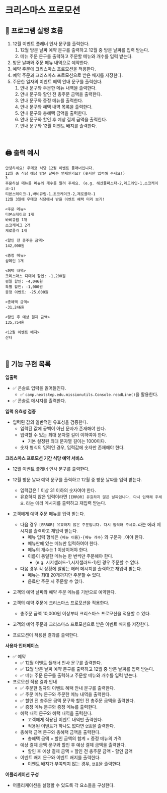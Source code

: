 # 크리스마스 프로모션

## 🔄 프로그램 실행 흐름

1. 12월 이벤트 플래너 인사 문구를 출력한다.
    1. 12월 방문 날짜 예약 문구를 출력하고 12월 중 방문 날짜를 입력 받는다.
    2. 메뉴 주문 문구를 출력하고 주문할 메뉴와 개수를 입력 받는다.
2. 방문 날짜와 주문 메뉴 내역으로 예약한다.
3. 예약 주문에 크리스마스 프로모션을 적용한다.
4. 예약 주문과 크리스마스 프로모션으로 받은 배지를 저장한다.
5. 주문한 일자의 이벤트 혜택 안내 문구를 출력한다.
    1. 안내 문구와 주문한 메뉴 내역을 출력한다.
    2. 안내 문구와 할인 전 총주문 금액을 출력한다.
    3. 안내 문구와 증정 메뉴를 출력한다.
    4. 안내 문구와 혜택 내역 목록을 출력한다.
    5. 안내 문구와 총혜택 금액을 출력한다.
    6. 안내 문구와 할인 후 예상 결제 금액을 출력한다.
    7. 안내 문구와 12월 이벤트 배지를 출력한다.

<br/>

## 🖨️ 출력 예시

```
안녕하세요! 우테코 식당 12월 이벤트 플래너입니다.
12월 중 식당 예상 방문 날짜는 언제인가요? (숫자만 입력해 주세요!)
3
주문하실 메뉴를 메뉴와 개수를 알려 주세요. (e.g. 해산물파스타-2,레드와인-1,초코케이크-1)
티본스테이크-1,바비큐립-1,초코케이크-2,제로콜라-1
12월 3일에 우테코 식당에서 받을 이벤트 혜택 미리 보기!
 
<주문 메뉴>
티본스테이크 1개
바비큐립 1개
초코케이크 2개
제로콜라 1개
 
<할인 전 총주문 금액>
142,000원
 
<증정 메뉴>
샴페인 1개
 
<혜택 내역>
크리스마스 디데이 할인: -1,200원
평일 할인: -4,046원
특별 할인: -1,000원
증정 이벤트: -25,000원
 
<총혜택 금액>
-31,246원
 
<할인 후 예상 결제 금액>
135,754원
 
<12월 이벤트 배지>
산타
```

<br/>

## 📝 기능 구현 목록

**입출력**

- ✅ 콘솔로 입력을 읽어들인다.
    - ✅ `camp.nextstep.edu.missionutils.Console.readLine()`을 활용한다.
- ✅ 콘솔로 메시지를 출력한다.

**입력 유효성 검증**

- 입력된 값의 일반적인 유효성을 검증한다.
    - 입력된 값에 공백이 아닌 문자가 존재해야 한다.
    - 입력할 수 있는 최대 문자열 길이 이하여야 한다.
        - 기본 설정된 최대 문자열 길이는 1000이다.
    - 숫자 형식의 입력인 경우, 입력값에 숫자만 존재해야 한다.

**크리스마스 프로모션 기간 식당 예약 서비스**

- 12월 이벤트 플래너 인사 문구를 출력한다.

- 12월 방문 날짜 예약 문구를 출력하고 12월 중 방문 날짜를 입력 받는다.
    - 입력값은 1 이상 31 이하의 숫자여야 한다.
    - 유효하지 않은 입력이라면 `[ERROR] 유효하지 않은 날짜입니다. 다시 입력해 주세요.`라는 에러 메시지를 출력하고 재입력 받는다.

- 고객에게 예약 주문 메뉴를 입력 받는다.
    - 다음 경우 `[ERROR] 유효하지 않은 주문입니다. 다시 입력해 주세요.`라는 에러 메시지를 출력하고 재입력 받는다.
        - 메뉴 입력 형식은 `{메뉴 이름}-{메뉴 개수}` 와 구분자 `,`여야 한다.
        - 메뉴판에 있는 메뉴만 입력하여야 한다.
        - 메뉴의 개수는 1 이상이어야 한다.
        - 이름이 동일한 메뉴는 한 번씩만 주문해야 한다.
            - (e.g. 시저샐러드-1,시저샐러드-1)인 경우 주문할 수 없다.
    - 다음 경우 각 상황에 알맞는 에러 메시지를 출력하고 재입력 받는다.
        - 메뉴는 최대 20개까지만 주문할 수 있다.
        - 음료만 주문 시 주문할 수 없다.


- 고객의 예약 날짜와 예약 주문 메뉴를 기반으로 예약한다.

- 고객의 예약 주문에 크리스마스 프로모션을 적용한다.
    - 총주문 금액 10,000원 이상부터 크리스마스 프로모션을 적용할 수 있다.

- 고객의 예약 주문과 크리스마스 프로모션으로 받은 이벤트 배지를 저장한다.

- 프로모션이 적용된 결과를 출력한다.

**사용자 인터페이스**

- ✅ 예약
    - ✅ 12월 이벤트 플래너 인사 문구를 출력한다.
    - ✅ 12월 방문 날짜 예약 문구를 출력하고 12월 중 방문 날짜를 입력 받는다.
    - ✅ 메뉴 주문 문구를 출력하고 주문할 메뉴와 개수를 입력 받는다.
- 프로모션 적용 결과 안내
    - ✅ 주문한 일자의 이벤트 혜택 안내 문구를 출력한다.
    - ✅ 주문 메뉴 문구와 주문한 메뉴 내역을 출력한다.
    - ✅ 할인 전 총주문 금액 문구와 할인 전 총주문 금액을 출력한다.
    - ✅ 증정 메뉴 문구와 증정 메뉴를 출력한다.
    - 혜택 내역 문구와 혜택 내역을 출력한다.
        - 고객에게 적용된 이벤트 내역만 출력한다.
        - 적용된 이벤트가 하나도 없다면 `없음`을 출력한다.
    - 총혜택 금액 문구와 총혜택 금액을 출력한다.
        - 총혜택 금액 = 할인 금액의 합계 + 증정 메뉴의 가격
    - 예상 결제 금액 문구와 할인 후 예상 결제 금액을 출력한다.
        - 할인 후 예상 결제 금액 = 할인 전 총주문 금액 - 할인 금액
    - 이벤트 배지 문구와 이벤트 배지를 출력한다.
        - 이벤트 배지가 부여되지 않는 경우, `없음`을 출력한다.

**어플리케이션 구성**

- 어플리케이션을 실행할 수 있도록 각 요소들을 구성한다.

<br/>